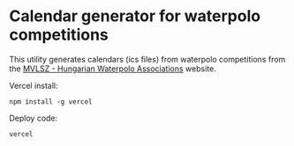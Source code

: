 # Calendar generator for waterpolo competitions

This utility generates calendars (ics files) from waterpolo competitions from the [MVLSZ - Hungarian Waterpolo Associations](https://waterpolo.hu) website.

Vercel install:
```
npm install -g vercel
```

Deploy code:
```
vercel
```
